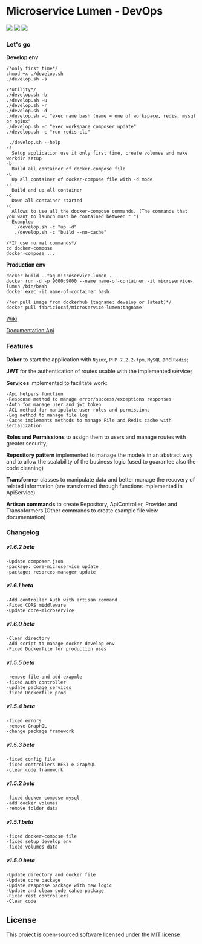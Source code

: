# Microservice Lumen - DevOps 
![](https://img.shields.io/badge/version-1.6.2--beta-green.svg)
![](https://img.shields.io/badge/docker--compose-build-blue.svg)
![](https://img.shields.io/badge/docker-build-blue.svg)

### Let's go
**Develop env**

    /*only first time*/
    chmod +x ./develop.sh 
    ./develop.sh -s
    
    /*utility*/
    ./develop.sh -b 
    ./develop.sh -u
    ./develop.sh -r
    ./develop.sh -d
    ./develop.sh -c "exec name bash (name = one of workspace, redis, mysql or nginx"
    ./develop.sh -c "exec workspace composer update"
    ./develop.sh -c "run redis-cli"
    
     ./develop.sh --help
    -s
      Setup application use it only first time, create volumes and make workdir setup
    -b
      Build all container of docker-compose file
    -u
      Up all container of docker-compose file with -d mode
    -r
      Build and up all container
    -d
      Down all container started
    -c
      Allows to use all the docker-compose commands. (The commands that you want to launch must be contained between " ")
      Example:
       ./develop.sh -c "up -d"
       ./develop.sh -c "build --no-cache"
       
    /*If use normal commands*/
    cd docker-compose
    docker-compose ...
       
**Production env**
    
    docker build --tag microservice-lumen .
    docker run -d -p 9000:9000 --name name-of-container -it microservice-lumen /bin/bash
    docker exec -it name-of-container bash

    /*or pull image from dockerhub (tagname: develop or latest)*/
    docker pull fabriziocaf/microservice-lumen:tagname
    
[Wiki](https://github.com/FabrizioCafolla/microservice-lumen/wiki)

[Documentation Api](https://fabriziocafolla.com/docs/microservice-lumen/)

### Features 

**Doker** to start the application with `Nginx`, `PHP 7.2.2-fpm`, `MySQL` and `Redis`;

**JWT** for the authentication of routes usable with the implemented service;

**Services** implemented to facilitate work:

    -Api helpers function
    -Response method to manage error/success/exceptions responses
    -Auth for manage user and jwt token
    -ACL method for manipulate user roles and permissions
    -Log method to manage file log
    -Cache implements methods to manage File and Redis cache with serialization
    
**Roles and Permissions** to assign them to users and manage routes with greater security;

**Repository pattern** implemented to manage the models in an abstract way and to allow the scalability of the business logic (used to guarantee also the code cleaning)

**Transformer** classes to manipulate data and better manage the recovery of related information (are transformed through functions implemented in ApiService)
  
**Artisan commands** to create Repository, ApiController, Provider and Transoformers (Other commands to create example file view documentation)

### Changelog

  ##### v1.6.2 beta
    -Update composer.json
    -package: core-microservice update 
    -package: resorces-manager update 

  ##### v1.6.1 beta
    -Add controller Auth with artisan command
    -Fixed CORS middleware
    -Update core-microservice

  ##### v1.6.0 beta
    -Clean directory
    -Add script to manage docker develop env
    -Fixed Dockerfile for production uses

  ##### v1.5.5 beta
    -remove file and add exapmle
    -fixed auth controller
    -update package services
    -fixed Dockerfile prod

  ##### v1.5.4 beta
    -fixed errors
    -remove GraphQL
    -change package framework

  ##### v1.5.3 beta
    -fixed config file
    -fixed controllers REST e GraphQL
    -clean code framework

  ##### v1.5.2 beta
    -fixed docker-compose mysql
    -add docker volumes
    -remove folder data
    
  ##### v1.5.1 beta
    -fixed docker-compose file
    -fixed setup develop env
    -fixed volumes data
    
  ##### v1.5.0 beta
    -Update directory and docker file
    -Update core package 
    -Update response package with new logic 
    -Update and clean code cahce package 
    -Fixed rest controllers
    -Clean code

## License

This project is open-sourced software licensed under the [MIT license](http://opensource.org/licenses/MIT)
